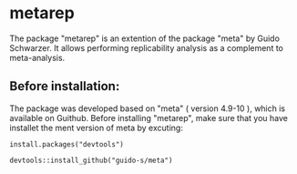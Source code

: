 # metarep
The package "metarep" is an extention of the package "meta" by Guido Schwarzer. It allows performing replicability analysis as a complement to meta-analysis. 

## Before installation: 
The package was developed based on "meta" ( version 4.9-10 ), which is available on Guithub. 
Before installing "metarep", make sure that you have installet the ment version of meta by excuting: 

```{ r, lala}
install.packages("devtools")

devtools::install_github("guido-s/meta")
```



